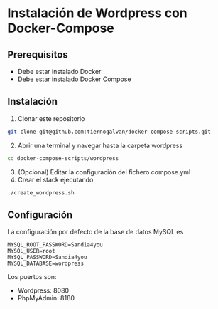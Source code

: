 # Instalación de Wordpress con Docker-Compose

## Prerequisitos

- Debe estar instalado Docker
- Debe estar instalado Docker Compose

## Instalación

1. Clonar este repositorio	
```bash 
git clone git@github.com:tiernogalvan/docker-compose-scripts.git
``` 
2. Abrir una terminal y navegar hasta la carpeta wordpress
```bash 
cd docker-compose-scripts/wordpress
```
3. (Opcional) Editar la configuración del fichero compose.yml
4. Crear el stack ejecutando
```bash 
./create_wordpress.sh
```

## Configuración 

La configuración por defecto de la base de datos MySQL es

````properties
MYSQL_ROOT_PASSWORD=Sandia4you
MYSQL_USER=root
MYSQL_PASSWORD=Sandia4you
MYSQL_DATABASE=wordpress
````
Los puertos son:
- Wordpress: 8080
- PhpMyAdmin: 8180